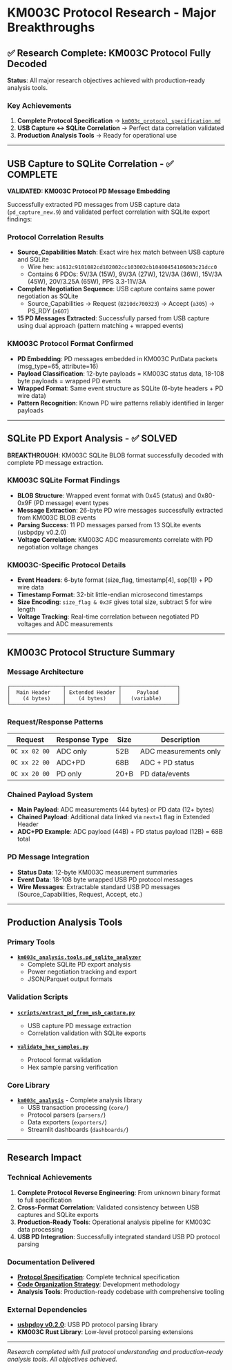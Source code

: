 # KM003C Protocol Research - Major Breakthroughs

## ✅ Research Complete: KM003C Protocol Fully Decoded

**Status**: All major research objectives achieved with production-ready analysis tools.

### Key Achievements

1. **Complete Protocol Specification** → [`km003c_protocol_specification.md`](km003c_protocol_specification.md)
2. **USB Capture ↔ SQLite Correlation** → Perfect data correlation validated
3. **Production Analysis Tools** → Ready for operational use

---

## USB Capture to SQLite Correlation - ✅ COMPLETE

**VALIDATED: KM003C Protocol PD Message Embedding**

Successfully extracted PD messages from USB capture data (`pd_capture_new.9`) and validated perfect correlation with SQLite export findings:

### Protocol Correlation Results
- **Source_Capabilities Match**: Exact wire hex match between USB capture and SQLite
  - Wire hex: `a1612c9101082cd102002cc103002cb10400454106003c21dcc0`
  - Contains 6 PDOs: 5V/3A (15W), 9V/3A (27W), 12V/3A (36W), 15V/3A (45W), 20V/3.25A (65W), PPS 3.3-11V/3A
- **Complete Negotiation Sequence**: USB capture contains same power negotiation as SQLite
  - Source_Capabilities → Request (`8210dc700323`) → Accept (`a305`) → PS_RDY (`a607`)
- **15 PD Messages Extracted**: Successfully parsed from USB capture using dual approach (pattern matching + wrapped events)

### KM003C Protocol Format Confirmed
- **PD Embedding**: PD messages embedded in KM003C PutData packets (msg_type=65, attribute=16)
- **Payload Classification**: 12-byte payloads = KM003C status data, 18-108 byte payloads = wrapped PD events
- **Wrapped Format**: Same event structure as SQLite (6-byte headers + PD wire data)
- **Pattern Recognition**: Known PD wire patterns reliably identified in larger payloads

---

## SQLite PD Export Analysis - ✅ SOLVED

**BREAKTHROUGH**: KM003C SQLite BLOB format successfully decoded with complete PD message extraction.

### KM003C SQLite Format Findings
- **BLOB Structure**: Wrapped event format with 0x45 (status) and 0x80-0x9F (PD message) event types
- **Message Extraction**: 26-byte PD wire messages successfully extracted from KM003C BLOB events
- **Parsing Success**: 11 PD messages parsed from 13 SQLite events (usbpdpy v0.2.0)
- **Voltage Correlation**: KM003C ADC measurements correlate with PD negotiation voltage changes

### KM003C-Specific Protocol Details
- **Event Headers**: 6-byte format (size_flag, timestamp[4], sop[1]) + PD wire data
- **Timestamp Format**: 32-bit little-endian microsecond timestamps
- **Size Encoding**: `size_flag & 0x3F` gives total size, subtract 5 for wire length
- **Voltage Tracking**: Real-time correlation between negotiated PD voltages and ADC measurements

---

## KM003C Protocol Structure Summary

### Message Architecture
```
┌─────────────────┬─────────────────┬──────────────────┐
│  Main Header    │ Extended Header │     Payload      │
│    (4 bytes)    │    (4 bytes)    │   (variable)     │
└─────────────────┴─────────────────┴──────────────────┘
```

### Request/Response Patterns
| Request      | Response Type | Size    | Description           |
|--------------|---------------|---------|----------------------|
| `0C xx 02 00`| ADC only      | 52B     | ADC measurements only |
| `0C xx 22 00`| ADC+PD        | 68B     | ADC + PD status      |
| `0C xx 20 00`| PD only       | 20+B    | PD data/events       |

### Chained Payload System
- **Main Payload**: ADC measurements (44 bytes) or PD data (12+ bytes)
- **Chained Payload**: Additional data linked via `next=1` flag in Extended Header
- **ADC+PD Example**: ADC payload (44B) + PD status payload (12B) = 68B total

### PD Message Integration
- **Status Data**: 12-byte KM003C measurement summaries
- **Event Data**: 18-108 byte wrapped USB PD protocol messages
- **Wire Messages**: Extractable standard USB PD messages (Source_Capabilities, Request, Accept, etc.)

---

## Production Analysis Tools

### Primary Tools
- **[`km003c_analysis.tools.pd_sqlite_analyzer`](../km003c_analysis/tools/pd_sqlite_analyzer.py)**
  - Complete SQLite PD export analysis
  - Power negotiation tracking and export
  - JSON/Parquet output formats

### Validation Scripts
- **[`scripts/extract_pd_from_usb_capture.py`](../scripts/extract_pd_from_usb_capture.py)**
  - USB capture PD message extraction
  - Correlation validation with SQLite exports

- **[`validate_hex_samples.py`](../validate_hex_samples.py)**
  - Protocol format validation
  - Hex sample parsing verification

### Core Library
- **[`km003c_analysis`](../km003c_analysis/)** - Complete analysis library
  - USB transaction processing (`core/`)
  - Protocol parsers (`parsers/`)
  - Data exporters (`exporters/`)
  - Streamlit dashboards (`dashboards/`)

---

## Research Impact

### Technical Achievements
1. **Complete Protocol Reverse Engineering**: From unknown binary format to full specification
2. **Cross-Format Correlation**: Validated consistency between USB captures and SQLite exports
3. **Production-Ready Tools**: Operational analysis pipeline for KM003C data processing
4. **USB PD Integration**: Successfully integrated standard USB PD protocol parsing

### Documentation Delivered
- **[Protocol Specification](km003c_protocol_specification.md)**: Complete technical specification
- **[Code Organization Strategy](code_organization_strategy.md)**: Development methodology
- **Analysis Tools**: Production-ready codebase with comprehensive tooling

### External Dependencies
- **[usbpdpy v0.2.0](https://pypi.org/project/usbpdpy/)**: USB PD protocol parsing library
- **KM003C Rust Library**: Low-level protocol parsing extensions

---

*Research completed with full protocol understanding and production-ready analysis tools. All objectives achieved.*
